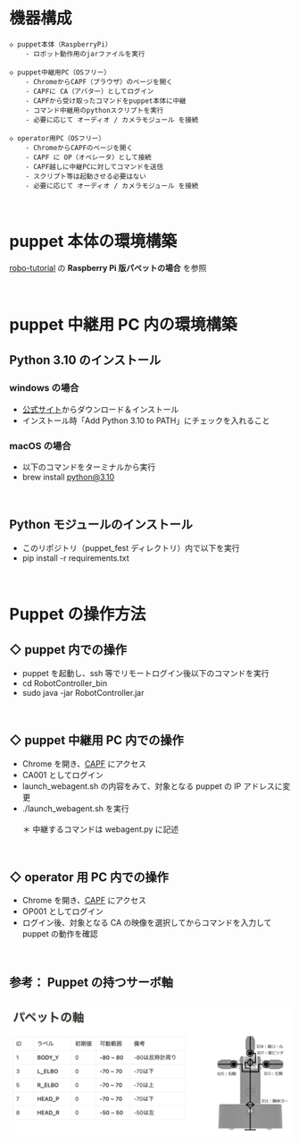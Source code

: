 # 機器構成

    ◇ puppet本体（RaspberryPi）
        - ロボット動作用のjarファイルを実行

    ◇ puppet中継用PC（OSフリー）
        - ChromeからCAPF（ブラウザ）のページを開く
        - CAPFに CA（アバター）としてログイン
        - CAPFから受け取ったコマンドをpuppet本体に中継
        - コマンド中継用のpythonスクリプトを実行
        - 必要に応じて オーディオ / カメラモジュール を接続

    ◇ operator用PC（OSフリー）
        - ChromeからCAPFのページを開く
        - CAPF に OP（オペレータ）として接続
        - CAPF越しに中継PCに対してコマンドを送信
        - スクリプト等は起動させる必要はない
        - 必要に応じて オーディオ / カメラモジュール を接続

<br>

# puppet 本体の環境構築

[robo-tutorial](https://github.com/social-robotics-lab/robo-tutorial/wiki/%E3%83%AD%E3%83%9C%E3%83%83%E3%83%88%E3%81%AE%E7%92%B0%E5%A2%83%E6%A7%8B%E7%AF%89) の **Raspberry Pi 版パペットの場合** を参照

<br>

# puppet 中継用 PC 内の環境構築

## Python 3.10 のインストール

### windows の場合

- [公式サイト](https://www.python.org/downloads/)からダウンロード＆インストール
- インストール時「Add Python 3.10 to PATH」にチェックを入れること

### macOS の場合

- 以下のコマンドをターミナルから実行
- brew install python@3.10

<br>

## Python モジュールのインストール

- このリポジトリ（puppet_fest ディレクトリ）内で以下を実行
- pip install -r requirements.txt

<br>

# Puppet の操作方法

## ◇ puppet 内での操作

- puppet を起動し、ssh 等でリモートログイン後以下のコマンドを実行
- cd RobotController_bin
- sudo java -jar RobotController.jar

<br>

## ◇ puppet 中継用 PC 内での操作

- Chrome を開き、[CAPF](https://hanazono.ca-platform.org/) にアクセス
- CA001 としてログイン
- launch_webagent.sh の内容をみて、対象となる puppet の IP アドレスに変更
- ./launch_webagent.sh を実行
  <br><br>
  ＊ 中継するコマンドは webagent.py に記述<br>

<br>

## ◇ operator 用 PC 内での操作

- Chrome を開き、[CAPF](https://hanazono.ca-platform.org/) にアクセス
- OP001 としてログイン
- ログイン後、対象となる CA の映像を選択してからコマンドを入力して puppet の動作を確認

<br>

## 参考： Puppet の持つサーボ軸

<br>
<img src="img/puppet_servo.png" alt="axis">
<br>
